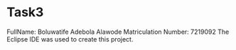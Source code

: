 # Task3
FullName: Boluwatife Adebola Alawode
Matriculation Number: 7219092
The Eclipse IDE was used to create this project.
